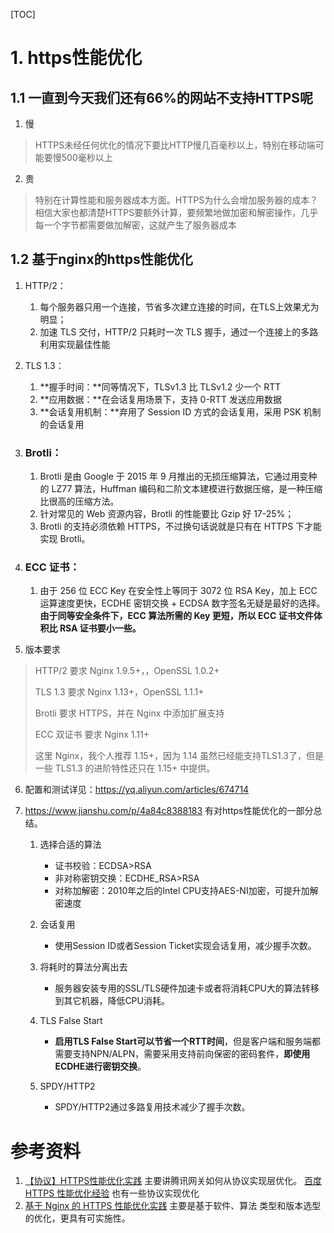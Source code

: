 [TOC]



# 1. https性能优化

## 1.1 一直到今天我们还有66%的网站不支持HTTPS呢

1. 慢

> HTTPS未经任何优化的情况下要比HTTP慢几百毫秒以上，特别在移动端可能要慢500毫秒以上

2. 贵

> 特别在计算性能和服务器成本方面。HTTPS为什么会增加服务器的成本？相信大家也都清楚HTTPS要额外计算，要频繁地做加密和解密操作，几乎每一个字节都需要做加解密，这就产生了服务器成本

## 1.2 基于nginx的https性能优化

1. HTTP/2：

   1. 每个服务器只用一个连接，节省多次建立连接的时间，在TLS上效果尤为明显；
   2. 加速 TLS 交付，HTTP/2 只耗时一次 TLS 握手，通过一个连接上的多路利用实现最佳性能

2. TLS 1.3：

   1. **握手时间：**同等情况下，TLSv1.3 比 TLSv1.2 少一个 RTT
   2. **应用数据：**在会话复用场景下，支持 0-RTT 发送应用数据
   3. **会话复用机制：**弃用了 Session ID 方式的会话复用，采用 PSK 机制的会话复用

3. ### Brotli：

   1. Brotli 是由 Google 于 2015 年 9 月推出的无损压缩算法，它通过用变种的 LZ77 算法，Huffman 编码和二阶文本建模进行数据压缩，是一种压缩比很高的压缩方法。
   2. 针对常见的 Web 资源内容，Brotli 的性能要比 Gzip 好 17-25%；
   3. Brotli 的支持必须依赖 HTTPS，不过换句话说就是只有在 HTTPS 下才能实现 Brotli。

4. ### ECC 证书：

   1. 由于 256 位 ECC Key 在安全性上等同于 3072 位 RSA Key，加上 ECC 运算速度更快，ECDHE 密钥交换 + ECDSA 数字签名无疑是最好的选择。**由于同等安全条件下，ECC 算法所需的 Key 更短，所以 ECC 证书文件体积比 RSA 证书要小一些。**

5. 版本要求

> HTTP/2 要求 Nginx 1.9.5+，，OpenSSL 1.0.2+
>
> TLS 1.3 要求 Nginx 1.13+，OpenSSL 1.1.1+
>
> Brotli 要求 HTTPS，并在 Nginx 中添加扩展支持
>
> ECC 双证书 要求 Nginx 1.11+
>
> 这里 Nginx，我个人推荐 1.15+，因为 1.14 虽然已经能支持TLS1.3了，但是一些 TLS1.3 的进阶特性还只在 1.15+ 中提供。

6. 配置和测试详见：<https://yq.aliyun.com/articles/674714>

7. <https://www.jianshu.com/p/4a84c8388183> 有对https性能优化的一部分总结。

   1. 选择合适的算法

      - 证书校验：ECDSA>RSA
      - 非对称密钥交换：ECDHE_RSA>RSA
      - 对称加解密：2010年之后的Intel CPU支持AES-NI加密，可提升加解密速度

   2. 会话复用

      - 使用Session ID或者Session Ticket实现会话复用，减少握手次数。

   3. 将耗时的算法分离出去

      - 服务器安装专用的SSL/TLS硬件加速卡或者将消耗CPU大的算法转移到其它机器，降低CPU消耗。

   4. TLS False Start

      - **启用TLS False Start可以节省一个RTT时间**，但是客户端和服务端都需要支持NPN/ALPN，需要采用支持前向保密的密码套件，**即使用ECDHE进行密钥交换**。

   5. SPDY/HTTP2

      - SPDY/HTTP2通过多路复用技术减少了握手次数。



# 参考资料

1. [【协议】HTTPS性能优化实践](<https://zhuanlan.zhihu.com/p/25290538>) 主要讲腾讯网关如何从协议实现层优化。 [百度 HTTPS 性能优化经验](<https://www.infoq.cn/article/soKW3Lm9hoU4yUh2G81h>) 也有一些协议实现优化
2. [基于 Nginx 的 HTTPS 性能优化实践](<https://yq.aliyun.com/articles/674714>) 主要是基于软件、算法 类型和版本选型的优化，更具有可实施性。